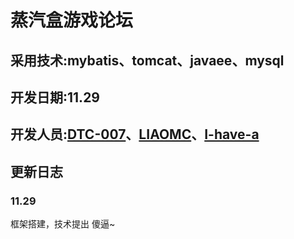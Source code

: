 # 蒸汽盒游戏论坛

## 采用技术:mybatis、tomcat、javaee、mysql

## 开发日期:11.29

## 开发人员:[DTC-007](https://github.com/DTC-007)、[LIAOMC](https://github.com/LIAOMC)、[I-have-a](https://github.com/I-have-a)

## 更新日志

### 11.29

框架搭建，技术提出
傻逼~